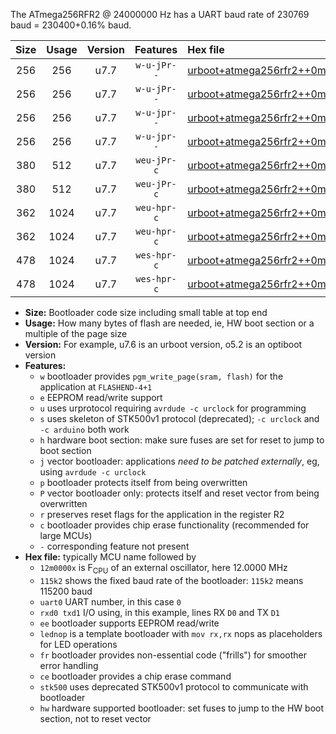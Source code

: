 The ATmega256RFR2 @ 24000000 Hz has a UART baud rate of 230769 baud = 230400+0.16% baud.

|Size|Usage|Version|Features|Hex file|
|:-:|:-:|:-:|:-:|:--|
|256|256|u7.7|`w-u-jPr--`|[urboot+atmega256rfr2++0m5000x++++4k8_uart0_rxe0_txe1_lednop.hex](https://raw.githubusercontent.com/stefanrueger/urboot.hex/main/mcus/atmega256rfr2/external_oscillator/fcpu++0m5000_Hz/br++++4k8_bps/urboot+atmega256rfr2++0m5000x++++4k8_uart0_rxe0_txe1_lednop.hex)|
|256|256|u7.7|`w-u-jPr--`|[urboot+atmega256rfr2++0m5000x++++4k8_uart1_rxd2_txd3_lednop.hex](https://raw.githubusercontent.com/stefanrueger/urboot.hex/main/mcus/atmega256rfr2/external_oscillator/fcpu++0m5000_Hz/br++++4k8_bps/urboot+atmega256rfr2++0m5000x++++4k8_uart1_rxd2_txd3_lednop.hex)|
|256|256|u7.7|`w-u-jpr--`|[urboot+atmega256rfr2++0m5000x++++4k8_uart0_rxe0_txe1_lednop_fr.hex](https://raw.githubusercontent.com/stefanrueger/urboot.hex/main/mcus/atmega256rfr2/external_oscillator/fcpu++0m5000_Hz/br++++4k8_bps/urboot+atmega256rfr2++0m5000x++++4k8_uart0_rxe0_txe1_lednop_fr.hex)|
|256|256|u7.7|`w-u-jpr--`|[urboot+atmega256rfr2++0m5000x++++4k8_uart1_rxd2_txd3_lednop_fr.hex](https://raw.githubusercontent.com/stefanrueger/urboot.hex/main/mcus/atmega256rfr2/external_oscillator/fcpu++0m5000_Hz/br++++4k8_bps/urboot+atmega256rfr2++0m5000x++++4k8_uart1_rxd2_txd3_lednop_fr.hex)|
|380|512|u7.7|`weu-jPr-c`|[urboot+atmega256rfr2++0m5000x++++4k8_uart0_rxe0_txe1_ee_lednop_fr_ce.hex](https://raw.githubusercontent.com/stefanrueger/urboot.hex/main/mcus/atmega256rfr2/external_oscillator/fcpu++0m5000_Hz/br++++4k8_bps/urboot+atmega256rfr2++0m5000x++++4k8_uart0_rxe0_txe1_ee_lednop_fr_ce.hex)|
|380|512|u7.7|`weu-jPr-c`|[urboot+atmega256rfr2++0m5000x++++4k8_uart1_rxd2_txd3_ee_lednop_fr_ce.hex](https://raw.githubusercontent.com/stefanrueger/urboot.hex/main/mcus/atmega256rfr2/external_oscillator/fcpu++0m5000_Hz/br++++4k8_bps/urboot+atmega256rfr2++0m5000x++++4k8_uart1_rxd2_txd3_ee_lednop_fr_ce.hex)|
|362|1024|u7.7|`weu-hpr-c`|[urboot+atmega256rfr2++0m5000x++++4k8_uart0_rxe0_txe1_ee_lednop_fr_ce_hw.hex](https://raw.githubusercontent.com/stefanrueger/urboot.hex/main/mcus/atmega256rfr2/external_oscillator/fcpu++0m5000_Hz/br++++4k8_bps/urboot+atmega256rfr2++0m5000x++++4k8_uart0_rxe0_txe1_ee_lednop_fr_ce_hw.hex)|
|362|1024|u7.7|`weu-hpr-c`|[urboot+atmega256rfr2++0m5000x++++4k8_uart1_rxd2_txd3_ee_lednop_fr_ce_hw.hex](https://raw.githubusercontent.com/stefanrueger/urboot.hex/main/mcus/atmega256rfr2/external_oscillator/fcpu++0m5000_Hz/br++++4k8_bps/urboot+atmega256rfr2++0m5000x++++4k8_uart1_rxd2_txd3_ee_lednop_fr_ce_hw.hex)|
|478|1024|u7.7|`wes-hpr-c`|[urboot+atmega256rfr2++0m5000x++++4k8_uart0_rxe0_txe1_ee_lednop_fr_ce_stk500_hw.hex](https://raw.githubusercontent.com/stefanrueger/urboot.hex/main/mcus/atmega256rfr2/external_oscillator/fcpu++0m5000_Hz/br++++4k8_bps/urboot+atmega256rfr2++0m5000x++++4k8_uart0_rxe0_txe1_ee_lednop_fr_ce_stk500_hw.hex)|
|478|1024|u7.7|`wes-hpr-c`|[urboot+atmega256rfr2++0m5000x++++4k8_uart1_rxd2_txd3_ee_lednop_fr_ce_stk500_hw.hex](https://raw.githubusercontent.com/stefanrueger/urboot.hex/main/mcus/atmega256rfr2/external_oscillator/fcpu++0m5000_Hz/br++++4k8_bps/urboot+atmega256rfr2++0m5000x++++4k8_uart1_rxd2_txd3_ee_lednop_fr_ce_stk500_hw.hex)|

- **Size:** Bootloader code size including small table at top end
- **Usage:** How many bytes of flash are needed, ie, HW boot section or a multiple of the page size
- **Version:** For example, u7.6 is an urboot version, o5.2 is an optiboot version
- **Features:**
  + `w` bootloader provides `pgm_write_page(sram, flash)` for the application at `FLASHEND-4+1`
  + `e` EEPROM read/write support
  + `u` uses urprotocol requiring `avrdude -c urclock` for programming
  + `s` uses skeleton of STK500v1 protocol (deprecated); `-c urclock` and `-c arduino` both work
  + `h` hardware boot section: make sure fuses are set for reset to jump to boot section
  + `j` vector bootloader: applications *need to be patched externally*, eg, using `avrdude -c urclock`
  + `p` bootloader protects itself from being overwritten
  + `P` vector bootloader only: protects itself and reset vector from being overwritten
  + `r` preserves reset flags for the application in the register R2
  + `c` bootloader provides chip erase functionality (recommended for large MCUs)
  + `-` corresponding feature not present
- **Hex file:** typically MCU name followed by
  + `12m0000x` is F<sub>CPU</sub> of an external oscillator, here 12.0000 MHz
  + `115k2` shows the fixed baud rate of the bootloader: `115k2` means 115200 baud
  + `uart0` UART number, in this case `0`
  + `rxd0 txd1` I/O using, in this example, lines RX `D0` and TX `D1`
  + `ee` bootloader supports EEPROM read/write
  + `lednop` is a template bootloader with `mov rx,rx` nops as placeholders for LED operations
  + `fr` bootloader provides non-essential code ("frills") for smoother error handling
  + `ce` bootloader provides a chip erase command
  + `stk500` uses deprecated STK500v1 protocol to communicate with bootloader
  + `hw` hardware supported bootloader: set fuses to jump to the HW boot section, not to reset vector
